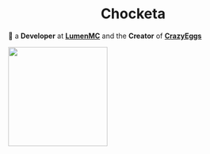 <h1 align="center">Chocketa</h1>

🌱 a **Developer** at **[LumenMC](https://lumenmc.org)** and the **Creator** of **[CrazyEggs](https://modrinth.com/plugin/crazy-eggs)**

<a href="https://github.com/anuraghazra/convoychat">
  <img height=200 align="center" src="https://github-readme-stats.vercel.app/api/top-langs/?username=Choketa&layout=donut&theme=dark&card_width=320" />
</a>

  
